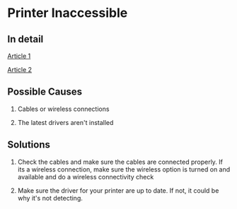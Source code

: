 # Printer Inaccessible 
## In detail
[Article 1](https://www.drivereasy.com/knowledge/fixed-network-printer-not-showing-up-windows-10-11/)

[Article 2](https://support.microsoft.com/en-us/windows/fix-printer-connection-and-printing-problems-in-windows-fb830bff-7702-6349-33cd-9443fe987f73#ID0EBF=Windows_10)
## Possible Causes
1) Cables or wireless connections

2) The latest drivers aren't installed

## Solutions
1) Check the cables and make sure the cables are connected properly. If its a wireless connection, make sure the wireless option is
   turned on and available and do a wireless connectivity check

2) Make sure the driver for your printer are up to date. If not, it could be why it's not detecting. 
